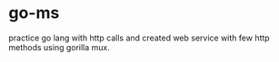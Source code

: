 # go-ms
practice go lang with http calls and created web service with few http methods using gorilla mux.

